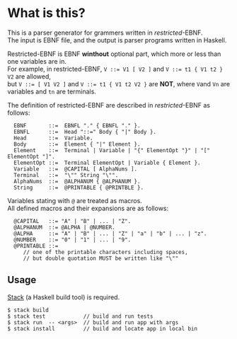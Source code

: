 # What is this?
This is a parser generator for grammers written in *restricted*-EBNF.   
The input is EBNF file, and the output is parser programs written in Haskell.

Restricted-EBNF is EBNF **winthout** optional part, which more or less than one variables are in.   
For example, in restricted-EBNF, `V ::= V1 [ V2 ]` and `V ::= t1 { V1 t2 } V2` are allowed,   
but `V ::= [ V1 V2 ]` and `V ::= t1 { V1 t2 V2 }` are **NOT**, where `V`and `Vn` are variables and `tn` are terminals.

The definition of restricted-EBNF are described in *restricted*-EBNF as follows:
```ebnf
  EBNF       ::=  EBNFL "." { EBNFL "." }.
  EBNFL      ::=  Head "::=" Body { "|" Body }.
  Head       ::=  Variable.
  Body       ::=  Element { "|" Element }.
  Element    ::=  Terminal | Variable | "{" ElementOpt "}" | "[" ElementOpt "]".
  ElementOpt ::=  Terminal ElementOpt | Variable { Element }.
  Variable   ::=  @CAPITAL [ AlphaNums ].
  Terminal   ::=  "\"" String "\"".
  AlphaNums  ::=  @ALPHANUM { @ALPHANUM }.
  String     ::=  @PRINTABLE { @PRINTBLE }.
```  
Variables stating with `@` are treated as macros.  
All defined macros and their expansions are as follows:
```ebnf
  @CAPITAL   ::= "A" | "B" | ... | "Z".
  @ALPHANUM  ::= @ALPHA | @NUMBER.
  @ALPHA     ::= "A" | "B" | ... | "Z" | "a" | "b" | ... | "z".
  @NUMBER    ::= "0" | "1" | ... | "9".
  @PRINTABLE ::=
     // one of the printable characters including spaces, 
     // but double quotation MUST be written like "\""
```

## Usage
[Stack](https://docs.haskellstack.org/en/stable/) (a Haskell build tool) is required.  

```
$ stack build
$ stack test            // build and run tests
$ stack run  -- <args>  // build and run app with args
$ stack install         // build and locate app in local bin
```